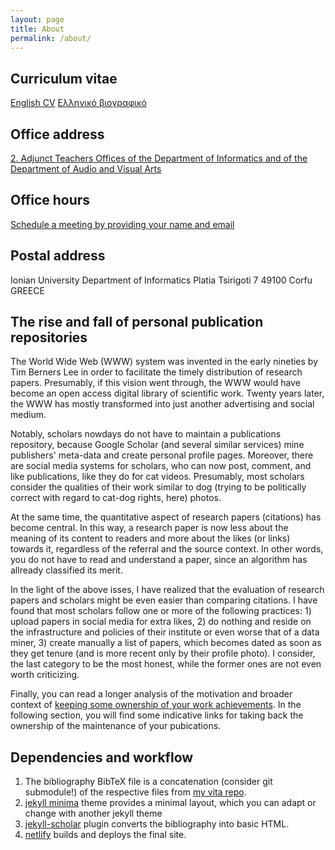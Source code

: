 ```yaml
---
layout: page
title: About
permalink: /about/
---
```


## Curriculum vitae
[English CV](https://vita.epidro.me/en/resume.pdf)
[Ελληνικό βιογραφικό](https://vita.epidro.me/gr/resume.pdf)

## Office address
[2. Adjunct Teachers Offices of the Department of Informatics and of the Department of  Audio and Visual Arts](http://www.ionio.gr/central/en/map)

## Office hours
[Schedule a meeting by providing your name and email](https://www.meetingbird.com/h/choko)

## Postal address
Ionian University
Department of Informatics
Platia Tsirigoti 7
49100 Corfu
GREECE

## The rise and fall of personal publication repositories 
The World Wide Web (WWW) system was invented in the early nineties by Tim Berners Lee in order to facilitate the timely distribution of research papers. Presumably, if this vision went through, the WWW would have become an open access digital library of scientific work. Twenty years later, the WWW has mostly transformed into just another advertising and social medium. 

Notably, scholars nowdays do not have to maintain a publications repository, because Google Scholar (and several similar services) mine publishers' meta-data and create personal profile pages. Moreover, there are social media systems for scholars, who can now post, comment, and like publications, like they do for cat videos. Presumably, most scholars consider the qualities of their work similar to dog (trying to be politically correct with regard to cat-dog rights, here) photos.

At the same time, the quantitative aspect of research papers (citations) has become central. In this way, a research paper is now less about the meaning of its content to readers and more about the likes (or links) towards it, regardless of the referral and the source context. In other words, you do not have to read and understand a paper, since an algorithm has allready classified its merit. 

In the light of the above isses, I have realized that the evaluation of research papers and scholars might be even easier than comparing citations. I have found that most scholars follow one or more of the following practices: 1) upload papers in social media for extra likes, 2) do nothing and reside on the infrastructure and policies of their institute or even worse that of a data miner, 3) create manually a list of papers, which becomes dated as soon as they get tenure (and is more recent only by their profile photo). I consider, the last category to be the most honest, while the former ones are not even worth criticizing. 

Finally, you can read a longer analysis of the motivation and broader context of [keeping some ownership of your work achievements](https://scholar.epidro.me/chorianopoulos_2020). In the following section, you will find some indicative links for taking back the ownership of the maintenance of your pubications. 

## Dependencies and workflow
1. The bibliography BibTeX file is a concatenation (consider git submodule!) of the respective files from [my vita repo](https://vita.epidro.me).
2. [jekyll minima](https://github.com/jekyll/minima) theme provides a minimal layout, which you can adapt or change with another jekyll theme
3. [jekyll-scholar](https://github.com/inukshuk/jekyll-scholar) plugin converts the bibliography into basic HTML.
4. [netlify](https://www.netlify.com) builds and deploys the final site.
